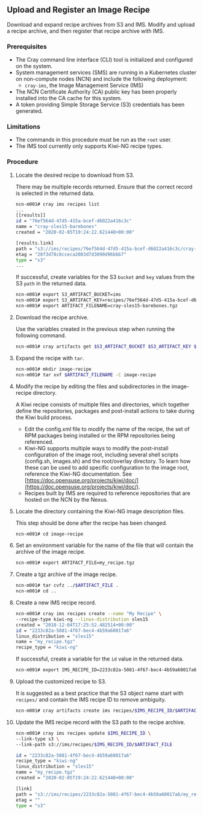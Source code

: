 ## Upload and Register an Image Recipe

Download and expand recipe archives from S3 and IMS. Modify and upload a recipe archive, and then register that recipe archive with IMS.


### Prerequisites

- The Cray command line interface \(CLI\) tool is initialized and configured on the system.
- System management services \(SMS\) are running in a Kubernetes cluster on non-compute nodes \(NCN\) and include the following deployment:
    - `cray-ims`, the Image Management Service \(IMS\)
- The NCN Certificate Authority \(CA\) public key has been properly installed into the CA cache for this system.
- A token providing Simple Storage Service \(S3\) credentials has been generated.


### Limitations

- The commands in this procedure must be run as the `root` user.
- The IMS tool currently only supports Kiwi-NG recipe types.


### Procedure

1.  Locate the desired recipe to download from S3.

    There may be multiple records returned. Ensure that the correct record is selected in the returned data.

    ```bash
    ncn-m001# cray ims recipes list
    ...
    [[results]]
    id = "76ef564d-47d5-415a-bcef-d6022a416c3c"
    name = "cray-sles15-barebones"
    created = "2020-02-05T19:24:22.621448+00:00"

    [results.link]
    path = "s3://ims/recipes/76ef564d-47d5-415a-bcef-d6022a416c3c/cray-sles15-barebones.tgz"
    etag = "28f3d78c8cceca2083d7d3090d96bbb7"
    type = "s3"
    ...
    ```

    If successful, create variables for the S3 `bucket` and `key` values from the S3 `path` in the returned data.

    ```bash
    ncn-m001# export S3_ARTIFACT_BUCKET=ims
    ncn-m001# export S3_ARTIFACT_KEY=recipes/76ef564d-47d5-415a-bcef-d6022a416c3c/cray-sles15-barebones.tgz
    ncn-m001# export ARTIFACT_FILENAME=cray-sles15-barebones.tgz
    ```

2.  Download the recipe archive.

    Use the variables created in the previous step when running the following command.

    ```bash
    ncn-m001# cray artifacts get $S3_ARTIFACT_BUCKET $S3_ARTIFACT_KEY $ARTIFACT_FILENAME
    ```

3.  Expand the recipe with `tar`.

    ```bash
    ncn-m001# mkdir image-recipe
    ncn-m001# tar xvf $ARTIFACT_FILENAME -C image-recipe
    ```

4.  Modify the recipe by editing the files and subdirectories in the image-recipe directory.

    A Kiwi recipe consists of multiple files and directories, which together define the repositories, packages and post-install actions to take during the Kiwi build process.

    -   Edit the config.xml file to modify the name of the recipe, the set of RPM packages being installed or the RPM repositories being referenced.
    -   Kiwi-NG supports multiple ways to modify the post-install configuration of the image root, including several shell scripts \(config.sh, images.sh\) and the root/overlay directory. To learn how these can be used to add specific configuration to the image root, reference the Kiwi-NG documentation. See [https://doc.opensuse.org/projects/kiwi/doc/](https://doc.opensuse.org/projects/kiwi/doc/).
    -   Recipes built by IMS are required to reference repositories that are hosted on the NCN by the Nexus.
5.  Locate the directory containing the Kiwi-NG image description files.

    This step should be done after the recipe has been changed.

    ```bash
    ncn-m001# cd image-recipe
    ```

6.  Set an environment variable for the name of the file that will contain the archive of the image recipe.

    ```bash
    ncn-m001# export ARTIFACT_FILE=my_recipe.tgz
    ```

7.  Create a tgz archive of the image recipe.

    ```bash
    ncn-m001# tar cvfz ../$ARTIFACT_FILE .
    ncn-m001# cd ..
    ```

8.  Create a new IMS recipe record.

    ```bash
    ncn-m001# cray ims recipes create --name "My Recipe" \
    --recipe-type kiwi-ng --linux-distribution sles15
    created = "2018-12-04T17:25:52.482514+00:00"
    id = "2233c82a-5081-4f67-bec4-4b59a60017a6"
    linux_distribution = "sles15"
    name = "my_recipe.tgz"
    recipe_type = "kiwi-ng"
    ```

    If successful, create a variable for the `id` value in the returned data.

    ```bash
    ncn-m001# export IMS_RECIPE_ID=2233c82a-5081-4f67-bec4-4b59a60017a6
    ```

9.  Upload the customized recipe to S3.

    It is suggested as a best practice that the S3 object name start with `recipes/` and contain the IMS recipe ID to remove ambiguity.

    ```bash
    ncn-m001# cray artifacts create ims recipes/$IMS_RECIPE_ID/$ARTIFACT_FILE $ARTIFACT_FILE
    ```

10. Update the IMS recipe record with the S3 path to the recipe archive.

    ```bash
    ncn-m001# cray ims recipes update $IMS_RECIPE_ID \
    --link-type s3 \
    --link-path s3://ims/recipes/$IMS_RECIPE_ID/$ARTIFACT_FILE

    id = "2233c82a-5081-4f67-bec4-4b59a60017a6"
    recipe_type = "kiwi-ng"
    linux_distribution = "sles15"
    name = "my_recipe.tgz"
    created = "2020-02-05T19:24:22.621448+00:00"

    [link]
    path = "s3://ims/recipes/2233c82a-5081-4f67-bec4-4b59a60017a6/my_recipe.tgz"
    etag = ""
    type = "s3"
    ```

